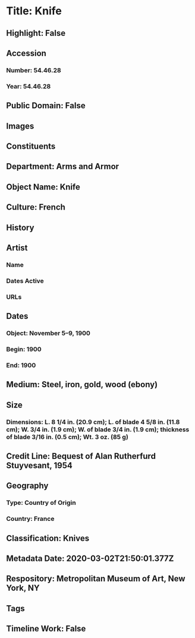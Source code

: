 # Title: Knife
## Highlight: False
## Accession
### Number: 54.46.28
### Year: 54.46.28
## Public Domain: False
## Images
## Constituents
## Department: Arms and Armor
## Object Name: Knife
## Culture: French
## History
## Artist
### Name
### Dates Active
### URLs
## Dates
### Object: November 5–9, 1900
### Begin: 1900
### End: 1900
## Medium: Steel, iron, gold, wood (ebony)
## Size
### Dimensions: L. 8 1/4 in. (20.9 cm); L. of blade 4 5/8 in. (11.8 cm); W. 3/4 in. (1.9 cm); W. of blade 3/4 in. (1.9 cm); thickness of blade 3/16 in. (0.5 cm); Wt. 3 oz. (85 g)
## Credit Line: Bequest of Alan Rutherfurd Stuyvesant, 1954
## Geography
### Type: Country of Origin
### Country: France
## Classification: Knives
## Metadata Date: 2020-03-02T21:50:01.377Z
## Respository: Metropolitan Museum of Art, New York, NY
## Tags
## Timeline Work: False